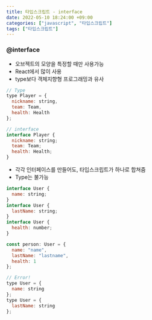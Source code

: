 ```yaml
---
title: 타입스크립트 - interface
date: 2022-05-10 18:24:00 +09:00
categories: ["javascript", "타입스크립트"]
tags: ["타입스크립트"]
---
```


### @interface

- 오브젝트의 모양을 특정할 때만 사용가능
- React에서 많이 사용
- type보다 객체지향형 프로그래밍과 유사

```js
// Type
type Player = {
  nickname: string,
  team: Team,
  health: Health
};
```

```js
// interface
interface Player {
  nickname: string;
  team: Team;
  health: Health;
}
```

- 각각 인터페이스를 만들어도, 타입스크립트가 하나로 합쳐줌
- Type는 불가능

```js
interface User {
  name: string;
}
interface User {
  lastName: string;
}
interface User {
  health: number;
}

const person: User = {
  name: "name",
  lastName: "lastname",
  health: 1
};
```

```js
// Error!
type User = {
  name: string
};
type User = {
  lastName: string
};
```
